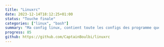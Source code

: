 ```yaml
---
title: "Linuxrc"
date: 2023-12-14T18:12:25+01:00
status: "Touche finale"
categories: ["linux", "bash"]
summary: "Ma config linux, contient toute les configs des programme que j'utilise et celle de mon environement de bureau"
progress: 85
github: https://github.com/CaptainBoulbi/linuxrc
---
```


